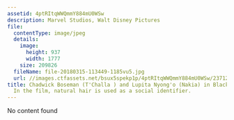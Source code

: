 ```yaml
---
assetid: 4ptRItqWWQmmY884mU0WSw
description: Marvel Studios, Walt Disney Pictures
file:
  contentType: image/jpeg
  details:
    image:
      height: 937
      width: 1777
    size: 209826
  fileName: file-20180315-113449-1185vu5.jpg
  url: //images.ctfassets.net/bsux5spekp1p/4ptRItqWWQmmY884mU0WSw/237123bf70f243963a473a33bb4cdbb0/file-20180315-113449-1185vu5.jpg
title: Chadwick Boseman (T'Challa ) and Lupita Nyong'o (Nakia) in Black Panther (2018).
  In the film, natural hair is used as a social identifier.
---
```

No content found